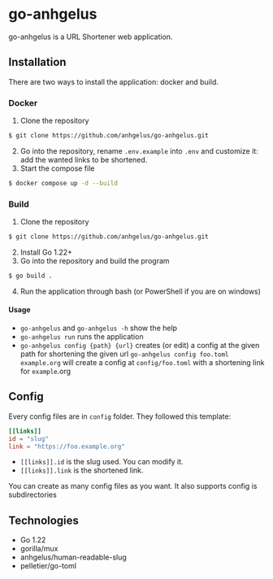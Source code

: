 # go-anhgelus

go-anhgelus is a URL Shortener web application.

## Installation

There are two ways to install the application: docker and build.

### Docker

1. Clone the repository
```bash
$ git clone https://github.com/anhgelus/go-anhgelus.git 
```
2. Go into the repository, rename `.env.example` into `.env` and customize it: add the wanted links to be shortened.
3. Start the compose file
```bash
$ docker compose up -d --build 
```

### Build

1. Clone the repository
```bash
$ git clone https://github.com/anhgelus/go-anhgelus.git 
```
2. Install Go 1.22+
3. Go into the repository and build the program
```bash
$ go build . 
```
4. Run the application through bash (or PowerShell if you are on windows)

#### Usage

- `go-anhgelus` and `go-anhgelus -h` show the help
- `go-anhgelus run` runs the application
- `go-anhgelus config {path} {url}` creates (or edit) a config at the given path for shortening the given url
`go-anhgelus config foo.toml example.org` will create a config at `config/foo.toml` with a shortening link for 
`example`.org

## Config

Every config files are in `config` folder.
They followed this template:
```toml
[[links]]
id = "slug"
link = "https://foo.example.org"
```

- `[[links]].id` is the slug used. You can modify it.
- `[[links]].link` is the shortened link.

You can create as many config files as you want.
It also supports config is subdirectories

## Technologies

- Go 1.22
- gorilla/mux
- anhgelus/human-readable-slug
- pelletier/go-toml
